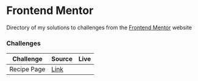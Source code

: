 # Frontend Mentor
Directory of my solutions to challenges from the [Frontend Mentor](https://www.frontendmentor.io) website 

### Challenges
| Challenge | Source  | Live |
|---------------|--------|-----------|
| Recipe Page   | [Link](https://github.com/MikosHub/frontend-mentor/tree/ec009b293cfa490ed10155cce1fb9bc49237a221/recipe-page) | |
